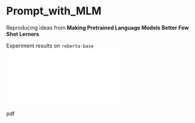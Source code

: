 # Prompt_with_MLM
Reproducing ideas from __Making Pretrained Language Models Better Few Shot Lerners__


Experiment results on `roberta-base`
<object data="exp-roberta-base.pdf" type="application/pdf" width="700px" height="700px">
    <embed src="exp-roberta-base.pdf">
        <p>pdf</p>
    </embed>
</object>
